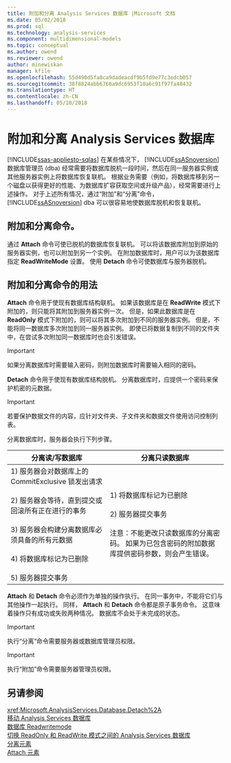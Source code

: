 ```yaml
---
title: 附加和分离 Analysis Services 数据库 |Microsoft 文档
ms.date: 05/02/2018
ms.prod: sql
ms.technology: analysis-services
ms.component: multidimensional-models
ms.topic: conceptual
ms.author: owend
ms.reviewer: owend
author: minewiskan
manager: kfile
ms.openlocfilehash: 55d490d5fa8ca9dadeacdf9b5fd9e77c3edcb057
ms.sourcegitcommit: 38f8824abb6760a9dc6953f10a6c91f97fa48432
ms.translationtype: HT
ms.contentlocale: zh-CN
ms.lasthandoff: 05/10/2018
---
```

# <a name="attach-and-detach-analysis-services-databases"></a>附加和分离 Analysis Services 数据库
[!INCLUDE[ssas-appliesto-sqlas](../../includes/ssas-appliesto-sqlas.md)]
  在某些情况下， [!INCLUDE[ssASnoversion](../../includes/ssasnoversion-md.md)] 数据库管理员 (dba) 经常需要将数据库脱机一段时间，然后在同一服务器实例或其他服务器实例上将数据库恢复联机。 根据业务需要（例如，将数据库移到另一个磁盘以获得更好的性能、为数据库扩容获取空间或升级产品），经常需要进行上述操作。 对于上述所有情况，通过“附加”和“分离”命令，[!INCLUDE[ssASnoversion](../../includes/ssasnoversion-md.md)] dba 可以很容易地使数据库脱机和恢复联机。  
  
## <a name="attach-and-detach-commands"></a>附加和分离命令。  
 通过 **Attach** 命令可使已脱机的数据库恢复联机。 可以将该数据库附加到原始的服务器实例，也可以附加到另一个实例。 在附加数据库时，用户可以为该数据库指定 **ReadWriteMode** 设置。 使用 **Detach** 命令可使数据库与服务器脱机。  
  
## <a name="attach-and-detach-usage"></a>附加和分离命令的用法  
 **Attach** 命令用于使现有数据库结构联机。 如果该数据库是在 **ReadWrite** 模式下附加的，则只能将其附加到服务器实例一次。 但是，如果此数据库是在 **ReadOnly** 模式下附加的，则可以将其多次附加到不同的服务器实例。 但是，不能将同一数据库多次附加到同一服务器实例。 即使已将数据复制到不同的文件夹中，在尝试多次附加同一数据库时也会引发错误。  
  
> [!IMPORTANT]  
>  如果分离数据库时需要输入密码，则附加数据库时需要输入相同的密码。  
  
 **Detach** 命令用于使现有数据库结构脱机。 分离数据库时，应提供一个密码来保护机密的元数据。  
  
> [!IMPORTANT]  
>  若要保护数据文件的内容，应针对文件夹、子文件夹和数据文件使用访问控制列表。  
  
 分离数据库时，服务器会执行下列步骤。  
  
|分离读/写数据库|分离只读数据库|  
|--------------------------------------|-------------------------------------|  
|1) 服务器会对数据库上的 CommitExclusive 锁发出请求<br /><br /> 2) 服务器会等待，直到提交或回滚所有正在进行的事务<br /><br /> 3) 服务器会构建分离数据库必须具备的所有元数据<br /><br /> 4) 将数据库标记为已删除<br /><br /> 5) 服务器提交事务|1) 将数据库标记为已删除<br /><br /> 2) 服务器提交事务<br /><br /> 注意：不能更改只读数据库的分离密码。 如果为已包含密码的附加数据库提供密码参数，则会产生错误。|  
  
 **Attach** 和 **Detach** 命令必须作为单独的操作执行。 在同一事务中，不能将它们与其他操作一起执行。 同样， **Attach** 和 **Detach** 命令都是原子事务命令。 这意味着操作只有成功或失败两种情况。 数据库不会处于未完成的状态。  
  
> [!IMPORTANT]  
>  执行“分离”命令需要服务器或数据库管理员权限。  
  
> [!IMPORTANT]  
>  执行“附加”命令需要服务器管理员权限。  
  
## <a name="see-also"></a>另请参阅  
 <xref:Microsoft.AnalysisServices.Database.Detach%2A>   
 [移动 Analysis Services 数据库](../../analysis-services/multidimensional-models/move-an-analysis-services-database.md)   
 [数据库 Readwritemode](../../analysis-services/multidimensional-models/database-readwritemodes.md)   
 [切换 ReadOnly 和 ReadWrite 模式之间的 Analysis Services 数据库](../../analysis-services/multidimensional-models/switch-an-analysis-services-database-between-readonly-and-readwrite-modes.md)   
 [分离元素](../../analysis-services/xmla/xml-elements-commands/detach-element.md)   
 [Attach 元素](../../analysis-services/xmla/xml-elements-commands/attach-element.md)  
  
  
